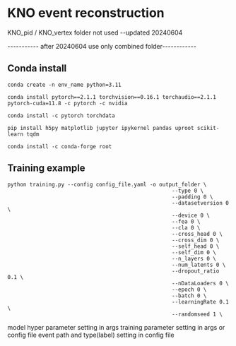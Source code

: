 # KNO event reconstruction

KNO_pid / KNO_vertex folder not used  --updated 20240604

----------- after 20240604 use only combined folder------------


## Conda install
    conda create -n env_name python=3.11

    conda install pytorch==2.1.1 torchvision==0.16.1 torchaudio==2.1.1 pytorch-cuda=11.8 -c pytorch -c nvidia

    conda install -c pytorch torchdata

    pip install h5py matplotlib jupyter ipykernel pandas uproot scikit-learn tqdm

    conda install -c conda-forge root


## Training example
    python training.py --config config_file.yaml -o output_folder \
                                                        --type 0 \
                                                        --padding 0 \
                                                        --datasetversion 0 \
                                                        --device 0 \
                                                        --fea 0 \
                                                        --cla 0 \
                                                        --cross_head 0 \
                                                        --cross_dim 0 \
                                                        --self_head 0 \
                                                        --self_dim 0 \
                                                        --n_layers 0 \
                                                        --num_latents 0 \
                                                        --dropout_ratio 0.1 \
                                                        --nDataLoaders 0 \
                                                        --epoch 0 \
                                                        --batch 0 \
                                                        --learningRate 0.1 \
                                                        --randomseed 1 \
    
model hyper parameter setting in args
training parameter setting in args or config file
event path and type(label) setting in config file


    
    